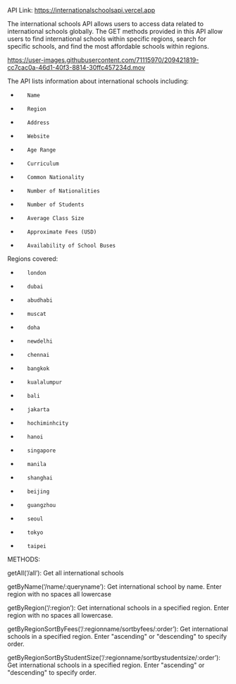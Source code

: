 API Link: https://internationalschoolsapi.vercel.app

The international schools API allows users to access data related to international schools globally. The GET methods provided in this API allow users to find international schools within specific regions, search for specific schools, and find the most affordable schools within regions.

 

https://user-images.githubusercontent.com/71115970/209421819-cc7cac0a-46d1-40f3-8814-30ffc457234d.mov



The API lists information about international schools including:

-        Name

-        Region

-        Address

-        Website

-        Age Range

-        Curriculum

-        Common Nationality

-        Number of Nationalities

-        Number of Students

-        Average Class Size

-        Approximate Fees (USD)

-        Availability of School Buses

 

Regions covered:

-        london

-        dubai

-        abudhabi

-        muscat

-        doha

-        newdelhi

-        chennai

-        bangkok

-        kualalumpur

-        bali

-        jakarta

-        hochiminhcity

-        hanoi

-        singapore

-        manila

-        shanghai

-        beijing

-        guangzhou

-        seoul

-        tokyo

-        taipei

 

 

METHODS:

 

getAll(‘/all’): Get all international schools

 

getByName(‘/name/:queryname’): Get international school by name. Enter region with no spaces all lowercase

 

 

getByRegion(‘/:region’): Get international schools in a specified region. Enter region with no spaces all lowercase.

 

getByRegionSortByFees(‘/:regionname/sortbyfees/:order’): Get international schools in a specified region. Enter "ascending" or "descending" to specify order.

 

 

getByRegionSortByStudentSize(‘/:regionname/sortbystudentsize/:order’): Get international schools in a specified region. Enter "ascending" or "descending" to specify order.
